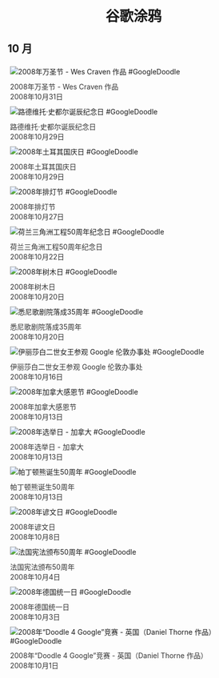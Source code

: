 
<h1 align="center"> 谷歌涂鸦 </h1>




## 10 月

<div class="image">


<img src="https://lh3.googleusercontent.com/bvPa03WJBJjxtMc0slXpw-OBVO_ru3zqfarvWp0QRGRGZoyUt462McSnE4AQ6TROcIFxO1wSvc45yC3RUAAaauEVVPCipGwvI9cXxxooIA=s660" alt="2008年万圣节 - Wes Craven 作品 #GoogleDoodle" style="margin: 5px"/>
<div class="info" style="font-size: 14px; color:#333333; margin:5px"><div class="title">2008年万圣节 - Wes Craven 作品</div><div class="date">2008年10月31日</div></div>

<img src="https://lh3.googleusercontent.com/PzV9JRBMN2wPq8FVIXko0Sh_b011r7ncR05iuOPhlSVmzHljo5t1VCjVFWAZR9xNxQTkPEWyuoTikcx9sWHbSvaCklhhpYDw1SVJFKH1=s660" alt="路德维托·史都尔诞辰纪念日 #GoogleDoodle" style="margin: 5px"/>
<div class="info" style="font-size: 14px; color:#333333; margin:5px"><div class="title">路德维托·史都尔诞辰纪念日</div><div class="date">2008年10月29日</div></div>

<img src="https://lh3.googleusercontent.com/HROXyd_ZSiIDG6kKAB9sUFWzG0bV5gkboiYLEPowBG-860P9_2MPLFiUkXgpnendh8P2gRUvjV0sfYN3E94Em_C_i7aXqZYQ7xH1F0PI=s660" alt="2008年土耳其国庆日 #GoogleDoodle" style="margin: 5px"/>
<div class="info" style="font-size: 14px; color:#333333; margin:5px"><div class="title">2008年土耳其国庆日</div><div class="date">2008年10月29日</div></div>

<img src="https://lh3.googleusercontent.com/XOP6xlSZpFHmm1CtpWBczUNTtMFr-hZ6tmPpDSXTCH2mnBAbqVqdmkQdaLVhrxwk6BjDXYTpGmETxUQyOZYa06hfOG7-fz8EAi6GSDPr=s660" alt="2008年排灯节 #GoogleDoodle" style="margin: 5px"/>
<div class="info" style="font-size: 14px; color:#333333; margin:5px"><div class="title">2008年排灯节</div><div class="date">2008年10月27日</div></div>

<img src="https://lh3.googleusercontent.com/VDyRrSL4FELD7eidyfdYS7TSZwYvd8UG339YKoGwcadpzs7vl74EaU_6ziGvzR_kCDW0RD9qe_yA4C5usk-WSSwqjv6jP_Y0dFLWNu0=s660" alt="荷兰三角洲工程50周年纪念日 #GoogleDoodle" style="margin: 5px"/>
<div class="info" style="font-size: 14px; color:#333333; margin:5px"><div class="title">荷兰三角洲工程50周年纪念日</div><div class="date">2008年10月22日</div></div>

<img src="https://lh3.googleusercontent.com/Wz7wJ-im461LZu-vLkqQ64ZmcTW43Hx0l2w3AyBC3i6YttVVA2jXGzK24OiD0lQ-uoHbqyOr4jlKeyMFGby4VXC_HZXS4IxeMdN0si1T=s660" alt="2008年树木日 #GoogleDoodle" style="margin: 5px"/>
<div class="info" style="font-size: 14px; color:#333333; margin:5px"><div class="title">2008年树木日</div><div class="date">2008年10月20日</div></div>

<img src="https://lh3.googleusercontent.com/MAANNNIqsqgkI1KFPa9_igLM0H9vVNXy9eZY5tNf--J6vFMsjF3y4-DkHmZhNg8ZqMW-sfHChHY43UauGfHfXe0wJ5esWNgR3Eb3YxHztw=s660" alt="悉尼歌剧院落成35周年 #GoogleDoodle" style="margin: 5px"/>
<div class="info" style="font-size: 14px; color:#333333; margin:5px"><div class="title">悉尼歌剧院落成35周年</div><div class="date">2008年10月20日</div></div>

<img src="https://lh3.googleusercontent.com/4o01fUAyIO67FVr_4dV_esFwnumfYUyblzViBc2v3UB5XXjS0FBqWt2W7rsVWxotVezy7-U7UMi-Om8vXvXS3yEQARNGdOcKl-8QZHIq=s660" alt="伊丽莎白二世女王参观 Google 伦敦办事处 #GoogleDoodle" style="margin: 5px"/>
<div class="info" style="font-size: 14px; color:#333333; margin:5px"><div class="title">伊丽莎白二世女王参观 Google 伦敦办事处</div><div class="date">2008年10月16日</div></div>

<img src="https://lh3.googleusercontent.com/cuh1ERkmjw59TaKmohJLBlGukMX-9EQjmE874kOocd7TbIUB4L_ceNH8oAhcTHlXuhv77fhGtDYH2O12Ojvd_Jk3zUPi2882QzjbjiHeoQ=s660" alt="2008年加拿大感恩节 #GoogleDoodle" style="margin: 5px"/>
<div class="info" style="font-size: 14px; color:#333333; margin:5px"><div class="title">2008年加拿大感恩节</div><div class="date">2008年10月13日</div></div>

<img src="https://www.google.com/logos/2008/vote2008.gif" alt="2008年选举日 - 加拿大 #GoogleDoodle" style="margin: 5px"/>
<div class="info" style="font-size: 14px; color:#333333; margin:5px"><div class="title">2008年选举日 - 加拿大</div><div class="date">2008年10月13日</div></div>

<img src="https://lh3.googleusercontent.com/Y-qkZan_MV7aE3aJjxm6Pp9Oqj1VTdi8tL4nfHgfQSd8Tqh4Ji04j8RPmrcig2z4_OiAwVyTYZybybmzP5eZlpXr94_XKM4d9ffLuHME=s660" alt="帕丁顿熊诞生50周年 #GoogleDoodle" style="margin: 5px"/>
<div class="info" style="font-size: 14px; color:#333333; margin:5px"><div class="title">帕丁顿熊诞生50周年</div><div class="date">2008年10月13日</div></div>

<img src="https://www.google.com/logos/2008/hangul08.gif" alt="2008年谚文日 #GoogleDoodle" style="margin: 5px"/>
<div class="info" style="font-size: 14px; color:#333333; margin:5px"><div class="title">2008年谚文日</div><div class="date">2008年10月8日</div></div>

<img src="https://lh3.googleusercontent.com/N9_txlwskqKoYWDQeNCano46Z-h8U6yF3XEMMwDfBQjX4Z7hSZ0KoqbySgs711e34nTg3lesyMwZnmll21fGRjiXQG-hJ0fXdMOkbXhX=s660" alt="法国宪法颁布50周年 #GoogleDoodle" style="margin: 5px"/>
<div class="info" style="font-size: 14px; color:#333333; margin:5px"><div class="title">法国宪法颁布50周年</div><div class="date">2008年10月4日</div></div>

<img src="https://lh3.googleusercontent.com/64bgnb0cImcvhxy2mbaSv74Ad1hHMt3WtSDyYCTKNEdIE6inaND3V05KEqm5p2jui0-bLVeiPw0PJRpDeGLLuT4OtYxZEsNiesSlo2c2=s660" alt="2008年德国统一日 #GoogleDoodle" style="margin: 5px"/>
<div class="info" style="font-size: 14px; color:#333333; margin:5px"><div class="title">2008年德国统一日</div><div class="date">2008年10月3日</div></div>

<img src="https://lh3.googleusercontent.com/QLaTel75CqsNnH5MD-efSD69oYQoDFtaZTE-Q7yuGxOMMlO4lHBdAgt92vKRDaSNIIHZGGd_cEM9GejjA5KOqheZmrHeyw-koVzR3IE=s660" alt="2008年“Doodle 4 Google”竞赛 - 英国（Daniel Thorne 作品） #GoogleDoodle" style="margin: 5px"/>
<div class="info" style="font-size: 14px; color:#333333; margin:5px"><div class="title">2008年“Doodle 4 Google”竞赛 - 英国（Daniel Thorne 作品）</div><div class="date">2008年10月1日</div></div>

</div>








